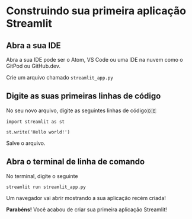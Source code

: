 # Construindo sua primeira aplicação Streamlit

## Abra a sua IDE

Abra a sua IDE pode ser o Atom, VS Code ou uma IDE na nuvem como o GitPod ou GitHub.dev.

Crie um arquivo chamado `streamlit_app.py`

## Digite as suas primeiras linhas de código

No seu novo arquivo, digite as seguintes linhas de código:de:

```
import streamlit as st

st.write('Hello world!')
```

Salve o arquivo.

## Abra o terminal de linha de comando

No terminal, digite o seguinte

```
streamlit run streamlit_app.py
```

Um navegador vai abrir mostrando a sua aplicação recém criada!

**Parabéns!** Você acabou de criar sua primeira aplicação Streamlit!
